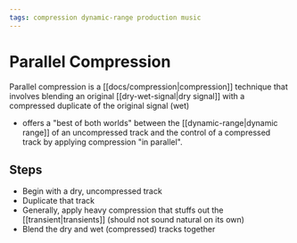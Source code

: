 ```yaml
---
tags: compression dynamic-range production music
---
```


# Parallel Compression

Parallel compression is a [[docs/compression|compression]] technique that involves blending an original [[dry-wet-signal|dry signal]] with a compressed duplicate of the original signal (wet)

- offers a "best of both worlds" between the [[dynamic-range|dynamic range]] of an uncompressed track and the control of a compressed track by applying compression "in parallel".

## Steps

- Begin with a dry, uncompressed track
- Duplicate that track
- Generally, apply heavy compression that stuffs out the [[transient|transients]] (should not sound natural on its own)
- Blend the dry and wet (compressed) tracks together
